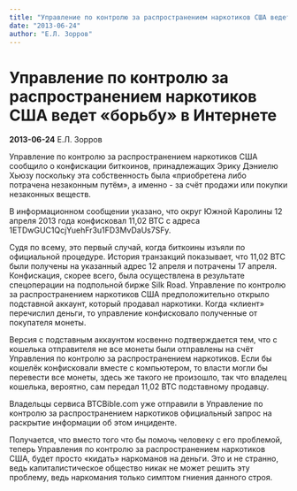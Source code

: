 ```yaml
---
title: "Управление по контролю за распространением наркотиков США ведет «борьбу» в Интернете"
date: "2013-06-24"
author: "Е.Л. Зорров"
---
```


# Управление по контролю за распространением наркотиков США ведет «борьбу» в Интернете

**2013-06-24** Е.Л. Зорров

Управление по контролю за распространением наркотиков США сообщило о конфискации биткоинов, принадлежащих Эрику Дэниелю Хьюзу поскольку эта собственность была «приобретена либо потрачена незаконным путём», а именно - за счёт продажи или покупки незаконных веществ.

 

 В информационном сообщении указано, что округ Южной Каролины 12 апреля 2013 года конфисковал 11,02 BTC с адреса 1ETDwGUC1QcjYuehFr3u1FD3MvDaUs7SFy.

 

 Судя по всему, это первый случай, когда биткоины изъяли по официальной процедуре. История транзакций показывает, что 11,02 BTC были получены на указанный адрес 12 апреля и потрачены 17 апреля. Конфискация, скорее всего, была осуществлена в результате спецоперации на подпольной бирже Silk Road. Управление по контролю за распространением наркотиков США предположительно открыло подставной аккаунт, который продавал наркотики. Когда «клиент» перечислил деньги, то управление конфисковало полученные от покупателя монеты.

 

 Версия с подставным аккаунтом косвенно подтверждается тем, что с кошелька отправителя не все монеты были отправлены на счёт Управления по контролю за распространением наркотиков. Если бы кошелёк конфисковали вместе с компьютером, то власти могли бы перевести все монеты, здесь же такого не произошло, так что владелец кошелька, вероятно, сам передал 11,02 BTC подставному продавцу.

 

 Владельцы сервиса BTCBible.com уже отправили в Управление по контролю за распространением наркотиков официальный запрос на раскрытие информации об этом инциденте.

Получается, что вместо того что бы помочь человеку с его проблемой, теперь Управления по контролю за распространением наркотиков США, будет просто «кидать» наркоманов на деньги. Это и не странно, ведь капиталистическое общество никак не может решить эту проблему, ведь наркомания только симптом гниения данного строя.
